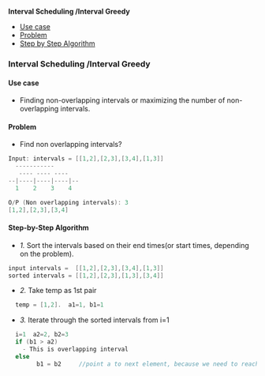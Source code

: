 **Interval Scheduling /Interval Greedy**
- [Use case](#uc)
- [Problem](#p)
- [Step by Step Algorithm](#al)

### Interval Scheduling /Interval Greedy
<a name=uc></a>
#### Use case
- Finding non-overlapping intervals or maximizing the number of non-overlapping intervals.

<a name=p></a>
#### Problem
- Find non overlapping intervals?
```c
Input: intervals = [[1,2],[2,3],[3,4],[1,3]]
  -----------
   ---- ---- ---- 
--|----|----|----|--
  1    2    3    4

O/P (Non overlapping intervals): 3
[1,2],[2,3],[3,4]
```

<a name=al></a>
#### Step-by-Step Algorithm
- _1._ Sort the intervals based on their end times(or start times, depending on the problem).
```c
input intervals =  [[1,2],[2,3],[3,4],[1,3]]
sorted intervals = [[1,2],[2,3],[1,3],[3,4]]
```
- _2._ Take temp as 1st pair
```c
  temp = [1,2].  a1=1, b1=1
```
- _3._ Iterate through the sorted intervals from i=1
```c
  i=1  a2=2, b2=3
  if (b1 > a2)
    - This is overlapping interval
  else
		b1 = b2		//point a to next element, because we need to reach element where b1 > a2
```
